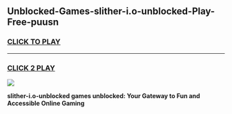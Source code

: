 
## Unblocked-Games-slither-i.o-unblocked-Play-Free-puusn
<h3>
<a href="https://premium76.site?title=slither-i.o-unblocked&ref=18A1">CLICK TO PLAY</a></h3>
<hr>

<h3>
<a href="https://premium76.site?title=slither-i.o-unblocked&ref=18A1">CLICK 2 PLAY</a>
  
</h3>

<a href="https://premium76.site?title=slither-i.o-unblocked&ref=18A1"><img src="https://clearcache.store/games.png"></a>


**slither-i.o-unblocked games unblocked: Your Gateway to Fun and Accessible Online Gaming**
